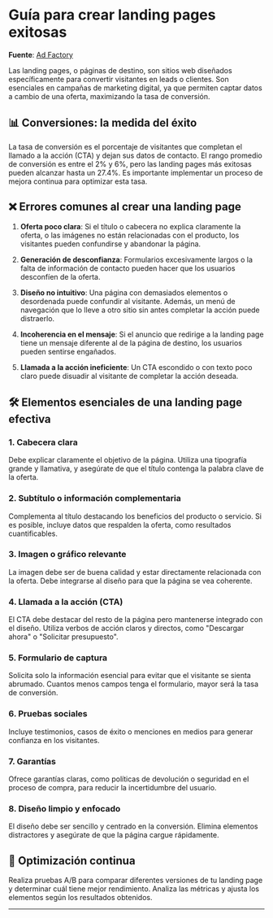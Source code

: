 # Guía para crear landing pages exitosas

**Fuente**: [Ad Factory](https://www.adfactory.mx/articulos-de-marketing-y-publicidad/guia-definitiva-para-crear-landing-pages-exitosas/)

Las landing pages, o páginas de destino, son sitios web diseñados específicamente para convertir visitantes en leads o clientes. Son esenciales en campañas de marketing digital, ya que permiten captar datos a cambio de una oferta, maximizando la tasa de conversión.

## 📊 Conversiones: la medida del éxito

La tasa de conversión es el porcentaje de visitantes que completan el llamado a la acción (CTA) y dejan sus datos de contacto. El rango promedio de conversión es entre el 2% y 6%, pero las landing pages más exitosas pueden alcanzar hasta un 27.4%. Es importante implementar un proceso de mejora continua para optimizar esta tasa.

## ❌ Errores comunes al crear una landing page

1. **Oferta poco clara**: Si el título o cabecera no explica claramente la oferta, o las imágenes no están relacionadas con el producto, los visitantes pueden confundirse y abandonar la página.

2. **Generación de desconfianza**: Formularios excesivamente largos o la falta de información de contacto pueden hacer que los usuarios desconfíen de la oferta.

3. **Diseño no intuitivo**: Una página con demasiados elementos o desordenada puede confundir al visitante. Además, un menú de navegación que lo lleve a otro sitio sin antes completar la acción puede distraerlo.

4. **Incoherencia en el mensaje**: Si el anuncio que redirige a la landing page tiene un mensaje diferente al de la página de destino, los usuarios pueden sentirse engañados.

5. **Llamada a la acción ineficiente**: Un CTA escondido o con texto poco claro puede disuadir al visitante de completar la acción deseada.

## 🛠️ Elementos esenciales de una landing page efectiva

### 1. Cabecera clara

Debe explicar claramente el objetivo de la página. Utiliza una tipografía grande y llamativa, y asegúrate de que el título contenga la palabra clave de la oferta.

### 2. Subtítulo o información complementaria

Complementa al título destacando los beneficios del producto o servicio. Si es posible, incluye datos que respalden la oferta, como resultados cuantificables.

### 3. Imagen o gráfico relevante

La imagen debe ser de buena calidad y estar directamente relacionada con la oferta. Debe integrarse al diseño para que la página se vea coherente.

### 4. Llamada a la acción (CTA)

El CTA debe destacar del resto de la página pero mantenerse integrado con el diseño. Utiliza verbos de acción claros y directos, como "Descargar ahora" o "Solicitar presupuesto".

### 5. Formulario de captura

Solicita solo la información esencial para evitar que el visitante se sienta abrumado. Cuantos menos campos tenga el formulario, mayor será la tasa de conversión.

### 6. Pruebas sociales

Incluye testimonios, casos de éxito o menciones en medios para generar confianza en los visitantes.

### 7. Garantías

Ofrece garantías claras, como políticas de devolución o seguridad en el proceso de compra, para reducir la incertidumbre del usuario.

### 8. Diseño limpio y enfocado

El diseño debe ser sencillo y centrado en la conversión. Elimina elementos distractores y asegúrate de que la página cargue rápidamente.

## 🔄 Optimización continua

Realiza pruebas A/B para comparar diferentes versiones de tu landing page y determinar cuál tiene mejor rendimiento. Analiza las métricas y ajusta los elementos según los resultados obtenidos.

---

